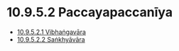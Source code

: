 

# 10.9.5.2 Paccayapaccanīya

* [10.9.5.2.1 Vibhaṅgavāra](10.9.5.2/10.9.5.2.1.md)
* [10.9.5.2.2 Saṅkhyāvāra](10.9.5.2/10.9.5.2.2.md)



